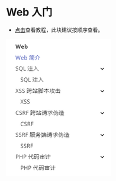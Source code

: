 # Web 入门
* [点击](https://ctf-wiki.org/web/introduction/)查看教程，此块建议按顺序查看。

![0](amWiki/images/web/0.png "0")